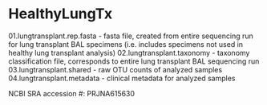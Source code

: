 # HealthyLungTx
01.lungtransplant.rep.fasta - fasta file, created from entire sequencing run for lung transplant BAL specimens (i.e. includes specimens not used in healthy lung transplant analysis) 
02.lungtransplant.taxonomy - taxonomy classification file, corresponds to entire lung transplant BAL sequencing run
03.lungtransplant.shared - raw OTU counts of analyzed samples
04.lungtransplant.metadata - clinical metadata for analyzed samples

NCBI SRA accession #: PRJNA615630
